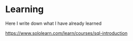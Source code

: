 # Learning
Here I write down what I have already learned

https://www.sololearn.com/learn/courses/sql-introduction